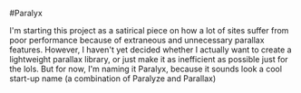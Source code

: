 #Paralyx

I'm starting this project as a satirical piece on how a lot of sites suffer from poor performance because of extraneous and unnecessary parallax features. However, I haven't yet decided whether I actually want to create a lightweight parallax library, or just make it as inefficient as possible just for the lols. But for now, I'm naming it Paralyx, because it sounds look a cool start-up name (a combination of Paralyze and Parallax)
